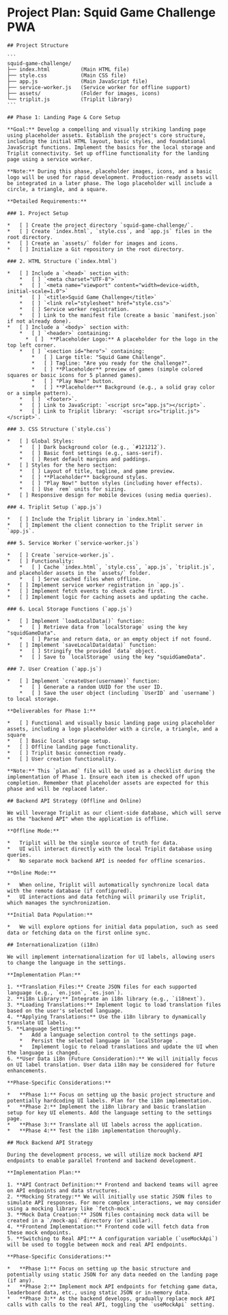 # Project Plan: Squid Game Challenge PWA

    ## Project Structure

    ```
    squid-game-challenge/
    ├── index.html          (Main HTML file)
    ├── style.css           (Main CSS file)
    ├── app.js              (Main JavaScript file)
    ├── service-worker.js   (Service worker for offline support)
    ├── assets/             (Folder for images, icons)
    └── triplit.js          (Triplit library)
    ```

    ## Phase 1: Landing Page & Core Setup

    **Goal:** Develop a compelling and visually striking landing page using placeholder assets. Establish the project's core structure, including the initial HTML layout, basic styles, and foundational JavaScript functions. Implement the basics for the local storage and Triplit connectivity. Set up offline functionality for the landing page using a service worker.

    **Note:** During this phase, placeholder images, icons, and a basic logo will be used for rapid development. Production-ready assets will be integrated in a later phase. The logo placeholder will include a circle, a triangle, and a square.

    **Detailed Requirements:**

    ### 1. Project Setup

    *   [ ] Create the project directory `squid-game-challenge/`.
    *   [ ] Create `index.html`, `style.css`, and `app.js` files in the root directory.
    *   [ ] Create an `assets/` folder for images and icons.
    *   [ ] Initialize a Git repository in the root directory.

    ### 2. HTML Structure (`index.html`)

    *   [ ] Include a `<head>` section with:
        *   [ ] `<meta charset="UTF-8">`
        *   [ ] `<meta name="viewport" content="width=device-width, initial-scale=1.0">`
        *   [ ] `<title>Squid Game Challenge</title>`
        *   [ ] `<link rel="stylesheet" href="style.css">`
        *   [ ] Service worker registration.
        *   [ ] Link to the manifest file (create a basic `manifest.json` if not already done).
    *   [ ] Include a `<body>` section with:
        *   [ ] `<header>` containing:
          *  [ ]  **Placeholder Logo:** A placeholder for the logo in the top left corner.
        *   [ ] `<section id="hero">` containing:
            *   [ ] Large title: "Squid Game Challenge".
            *   [ ] Tagline: "Are you ready for the challenge?".
            *   [ ] **Placeholder** preview of games (simple colored squares or basic icons for 5 planned games).
            *   [ ] "Play Now!" button.
            *   [ ] **Placeholder** Background (e.g., a solid gray color or a simple pattern).
        *   [ ] `<footer>`.
        *   [ ] Link to JavaScript: `<script src="app.js"></script>`.
        *   [ ] Link to Triplit library: `<script src="triplit.js"></script>`.

    ### 3. CSS Structure (`style.css`)

    *   [ ] Global Styles:
        *   [ ] Dark background color (e.g., `#121212`).
        *   [ ] Basic font settings (e.g., sans-serif).
        *   [ ] Reset default margins and paddings.
    *   [ ] Styles for the hero section:
        *   [ ] Layout of title, tagline, and game preview.
        *   [ ] **Placeholder** background styles.
        *   [ ] "Play Now!" button styles (including hover effects).
        *   [ ] Use `rem` units for sizing.
    *   [ ] Responsive design for mobile devices (using media queries).

    ### 4. Triplit Setup (`app.js`)

    *   [ ] Include the Triplit library in `index.html`.
    *   [ ] Implement the client connection to the Triplit server in `app.js`.

    ### 5. Service Worker (`service-worker.js`)

    *   [ ] Create `service-worker.js`.
    *   [ ] Functionality:
        *   [ ] Cache `index.html`, `style.css`, `app.js`, `triplit.js`, and placeholder assets in the `assets/` folder.
        *   [ ] Serve cached files when offline.
    *   [ ] Implement service worker registration in `app.js`.
    *   [ ] Implement fetch events to check cache first.
    *   [ ] Implement logic for caching assets and updating the cache.

    ### 6. Local Storage Functions (`app.js`)

    *   [ ] Implement `loadLocalData()` function:
        *   [ ] Retrieve data from `localStorage` using the key "squidGameData".
        *   [ ] Parse and return data, or an empty object if not found.
    *   [ ] Implement `saveLocalData(data)` function:
        *   [ ] Stringify the provided `data` object.
        *   [ ] Save to `localStorage` using the key "squidGameData".

    ### 7. User Creation (`app.js`)

    *   [ ] Implement `createUser(username)` function:
        *   [ ] Generate a random UUID for the user ID.
        *   [ ] Save the user object (including `UserID` and `username`) to local storage.

    **Deliverables for Phase 1:**

    *   [ ] Functional and visually basic landing page using placeholder assets, including a logo placeholder with a circle, a triangle, and a square
    *   [ ] Basic local storage setup.
    *   [ ] Offline landing page functionality.
    *   [ ] Triplit basic connection ready.
    *   [ ] User creation functionality.

    **Note:** This `plan.md` file will be used as a checklist during the implementation of Phase 1. Ensure each item is checked off upon completion. Remember that placeholder assets are expected for this phase and will be replaced later.

    ## Backend API Strategy (Offline and Online)

    We will leverage Triplit as our client-side database, which will serve as the "backend API" when the application is offline.

    **Offline Mode:**

    *   Triplit will be the single source of truth for data.
    *   UI will interact directly with the local Triplit database using queries.
    *   No separate mock backend API is needed for offline scenarios.

    **Online Mode:**

    *   When online, Triplit will automatically synchronize local data with the remote database (if configured).
    *   UI interactions and data fetching will primarily use Triplit, which manages the synchronization.

    **Initial Data Population:**

    *   We will explore options for initial data population, such as seed data or fetching data on the first online sync.

    ## Internationalization (i18n)

    We will implement internationalization for UI labels, allowing users to change the language in the settings.

    **Implementation Plan:**

    1. **Translation Files:** Create JSON files for each supported language (e.g., `en.json`, `es.json`).
    2. **i18n Library:** Integrate an i18n library (e.g., `i18next`).
    3. **Loading Translations:** Implement logic to load translation files based on the user's selected language.
    4. **Applying Translations:** Use the i18n library to dynamically translate UI labels.
    5. **Language Setting:**
        *   Add a language selection control to the settings page.
        *   Persist the selected language in `localStorage`.
        *   Implement logic to reload translations and update the UI when the language is changed.
    6. **User Data i18n (Future Consideration):** We will initially focus on UI label translation. User data i18n may be considered for future enhancements.

    **Phase-Specific Considerations:**

    *   **Phase 1:** Focus on setting up the basic project structure and potentially hardcoding UI labels. Plan for the i18n implementation.
    *   **Phase 2:** Implement the i18n library and basic translation setup for key UI elements. Add the language setting to the settings page.
    *   **Phase 3:** Translate all UI labels across the application.
    *   **Phase 4:** Test the i18n implementation thoroughly.

    ## Mock Backend API Strategy

    During the development process, we will utilize mock backend API endpoints to enable parallel frontend and backend development.

    **Implementation Plan:**

    1. **API Contract Definition:** Frontend and backend teams will agree on API endpoints and data structures.
    2. **Mocking Strategy:** We will initially use static JSON files to simulate API responses. For more complex interactions, we may consider using a mocking library like `fetch-mock`.
    3. **Mock Data Creation:** JSON files containing mock data will be created in a `/mock-api` directory (or similar).
    4. **Frontend Implementation:** Frontend code will fetch data from these mock endpoints.
    5. **Switching to Real API:** A configuration variable (`useMockApi`) will be used to toggle between mock and real API endpoints.

    **Phase-Specific Considerations:**

    *   **Phase 1:** Focus on setting up the basic structure and potentially using static JSON for any data needed on the landing page (if any).
    *   **Phase 2:** Implement mock API endpoints for fetching game data, leaderboard data, etc., using static JSON or in-memory data.
    *   **Phase 3:** As the backend develops, gradually replace mock API calls with calls to the real API, toggling the `useMockApi` setting.
